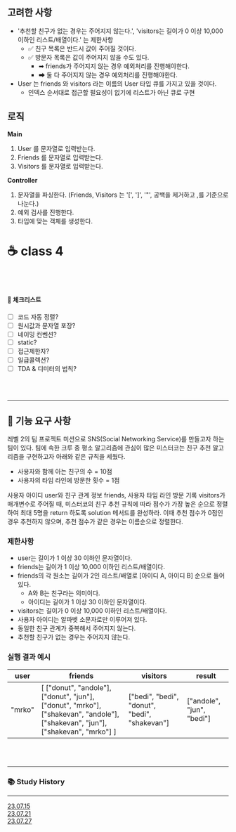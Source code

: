 ## 고려한 사항
- '추천할 친구가 없는 경우는 주어지지 않는다.', 'visitors는 길이가 0 이상 10,000 이하인 리스트/배열이다.' 는 제한사항
  - ✅ 친구 목록은 반드시 값이 주어질 것이다.
  - ✅ 방문자 목록은 값이 주어지지 않을 수도 있다.
    - ➡ friends가 주어지지 않는 경우 예외처리를 진행해야한다.
    - ➡ 둘 다 주어지지 않는 경우 예외처리를 진행해야한다.
- User 는 friends 와 visitors 라는 이름의 User 타입 큐를 가지고 있을 것이다.
  - 인덱스 순서대로 접근할 필요성이 없기에 리스트가 아닌 큐로 구현

## 로직
**Main**
1. User 를 문자열로 입력받는다.
2. Friends 를 문자열로 입력받는다.
3. Visitors 를 문자열로 입력받는다.

**Controller**
1. 문자열을 파싱한다. (Friends, Visitors 는 '[', ']', '"', 공백을 제거하고 ,를 기준으로 나눈다.)
2. 예외 검사를 진행한다.
3. 타입에 맞는 객체를 생성한다.

# ☕ class 4

<br>
<br>

#### 🤔 체크리스트

- [ ] 코드 자동 정렬?
- [ ] 원시값과 문자열 포장?
- [ ] 네이밍 컨벤션?
- [ ] static?
- [ ] 접근제한자?
- [ ] 일급콜렉션?
- [ ] TDA & 디미터의 법칙?

<br>
<br>

---

## 🚀 기능 요구 사항

레벨 2의 팀 프로젝트 미션으로 SNS(Social Networking Service)를 만들고자 하는 팀이 있다. 팀에 속한 크루 중 평소 알고리즘에 관심이 많은 미스터코는 친구 추천 알고리즘을 구현하고자 아래와
같은 규칙을 세웠다.

- 사용자와 함께 아는 친구의 수 = 10점
- 사용자의 타임 라인에 방문한 횟수 = 1점

사용자 아이디 user와 친구 관계 정보 friends, 사용자 타임 라인 방문 기록 visitors가 매개변수로 주어질 때, 미스터코의 친구 추천 규칙에 따라 점수가 가장 높은 순으로 정렬하여 최대 5명을
return 하도록 solution 메서드를 완성하라. 이때 추천 점수가 0점인 경우 추천하지 않으며, 추천 점수가 같은 경우는 이름순으로 정렬한다.

### 제한사항

- user는 길이가 1 이상 30 이하인 문자열이다.
- friends는 길이가 1 이상 10,000 이하인 리스트/배열이다.
- friends의 각 원소는 길이가 2인 리스트/배열로 [아이디 A, 아이디 B] 순으로 들어있다.
    - A와 B는 친구라는 의미이다.
    - 아이디는 길이가 1 이상 30 이하인 문자열이다.
- visitors는 길이가 0 이상 10,000 이하인 리스트/배열이다.
- 사용자 아이디는 알파벳 소문자로만 이루어져 있다.
- 동일한 친구 관계가 중복해서 주어지지 않는다.
- 추천할 친구가 없는 경우는 주어지지 않는다.

### 실행 결과 예시

| user   | friends                                                                                                                         | visitors                                      | result                    |
|--------|---------------------------------------------------------------------------------------------------------------------------------|-----------------------------------------------|---------------------------|
| "mrko" | [ ["donut", "andole"], ["donut", "jun"], ["donut", "mrko"], ["shakevan", "andole"], ["shakevan", "jun"], ["shakevan", "mrko"] ] | ["bedi", "bedi", "donut", "bedi", "shakevan"] | ["andole", "jun", "bedi"] |

<br>
<br>

---

### 📚 Study History

---

[23.07.15](https://github.com/JavaDocument/Class1/blob/main/docs/230715.md)
<br>
[23.07.21](https://github.com/JavaDocument/Class1/blob/main/docs/230721.md)
<br>
[23.07.27](https://github.com/JavaDocument/Class1/blob/main/docs/230727.md)

